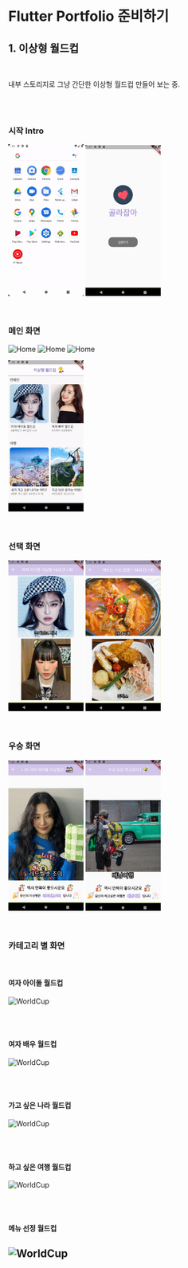 # Flutter Portfolio 준비하기

## 1. 이상형 월드컵

</br>

내부 스토리지로 그냥 간단한 이상형 월드컵 만들어 보는 중.

</br>
</br>

### 시작 Intro

<img src="0_img/1_WorldCup/인트로.gif" width="30%" height="30%" alt="Intro"></img>
<img src="0_img/1_WorldCup/시작화면.png" width="30%" height="30%" alt="Intro"></img>

</br>

### 메인 화면

<img src="0_img/1_WorldCup/홈1.png" width="30%" height="30%" alt="Home"></img>
<img src="0_img/1_WorldCup/홈2.png" width="30%" height="30%" alt="Home"></img>
<img src="0_img/1_WorldCup/홈3.png" width="30%" height="30%" alt="Home"></img>

<img src="0_img/1_WorldCup/홈화면.gif" width="30%" height="30%" alt="Intro"></img>

</br>

### 선택 화면

<img src="0_img/1_WorldCup/선택화면.png" width="30%" height="30%" alt="Choice"></img>
<img src="0_img/1_WorldCup/선택화면2.png" width="30%" height="30%" alt="Choice"></img>

</br>

### 우승 화면

<img src="0_img/1_WorldCup/우승화면.png" width="30%" height="30%" alt="Winner"></img>
<img src="0_img/1_WorldCup/우승화면2.png" width="30%" height="30%" alt="Winner"></img>

</br>

### 카테고리 별 화면

</br>

#### 여자 아이돌 월드컵

<img src="0_img/1_WorldCup/여자아이돌.gif" width="30%" height="30%" alt="WorldCup"></img>

</br>  
</br>

#### 여자 배우 월드컵

<img src="0_img/1_WorldCup/여자배우.gif" width="30%" height="30%" alt="WorldCup"></img>

</br>  
</br>

#### 가고 싶은 나라 월드컵

<img src="0_img/1_WorldCup/나라.gif" width="30%" height="30%" alt="WorldCup"></img>

</br>  
</br>

#### 하고 싶은 여행 월드컵

<img src="0_img/1_WorldCup/여행.gif" width="30%" height="30%" alt="WorldCup"></img>

</br>  
</br>

#### 메뉴 선정 월드컵

## <img src="0_img/1_WorldCup/음식.gif" width="30%" height="30%" alt="WorldCup"></img>
